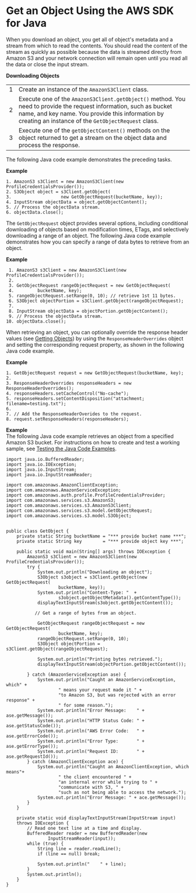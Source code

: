 # Get an Object Using the AWS SDK for Java<a name="RetrievingObjectUsingJava"></a>

When you download an object, you get all of object's metadata and a stream from which to read the contents\. You should read the content of the stream as quickly as possible because the data is streamed directly from Amazon S3 and your network connection will remain open until you read all the data or close the input stream\.


**Downloading Objects**  

|  |  | 
| --- |--- |
| 1 | Create an instance of the `AmazonS3Client` class\.  | 
| 2 | Execute one of the `AmazonS3Client.getObject()` method\. You need to provide the request information, such as bucket name, and key name\. You provide this information by creating an instance of the `GetObjectRequest` class\.  | 
| 3 | Execute one of the `getObjectContent()` methods on the object returned to get a stream on the object data and process the response\.  | 

The following Java code example demonstrates the preceding tasks\.

**Example**  

```
1. AmazonS3 s3Client = new AmazonS3Client(new ProfileCredentialsProvider());        
2. S3Object object = s3Client.getObject(
3.                   new GetObjectRequest(bucketName, key));
4. InputStream objectData = object.getObjectContent();
5. // Process the objectData stream.
6. objectData.close();
```

The `GetObjectRequest` object provides several options, including conditional downloading of objects based on modification times, ETags, and selectively downloading a range of an object\. The following Java code example demonstrates how you can specify a range of data bytes to retrieve from an object\.

**Example**  

```
 1. AmazonS3 s3Client = new AmazonS3Client(new ProfileCredentialsProvider());        
 2. 
 3. GetObjectRequest rangeObjectRequest = new GetObjectRequest(
 4. 		bucketName, key);
 5. rangeObjectRequest.setRange(0, 10); // retrieve 1st 11 bytes.
 6. S3Object objectPortion = s3Client.getObject(rangeObjectRequest);
 7. 
 8. InputStream objectData = objectPortion.getObjectContent();
 9. // Process the objectData stream.
10. objectData.close();
```

When retrieving an object, you can optionally override the response header values \(see [Getting Objects](GettingObjectsUsingAPIs.md)\) by using the `ResponseHeaderOverrides` object and setting the corresponding request property, as shown in the following Java code example\.

**Example**  

```
1. GetObjectRequest request = new GetObjectRequest(bucketName, key);
2.             
3. ResponseHeaderOverrides responseHeaders = new ResponseHeaderOverrides();
4. responseHeaders.setCacheControl("No-cache");
5. responseHeaders.setContentDisposition("attachment; filename=testing.txt");
6. 
7. // Add the ResponseHeaderOverides to the request.
8. request.setResponseHeaders(responseHeaders);
```

**Example**  
The following Java code example retrieves an object from a specified Amazon S3 bucket\. For instructions on how to create and test a working sample, see [Testing the Java Code Examples](UsingTheMPDotJavaAPI.md#TestingJavaSamples)\.  

```
import java.io.BufferedReader;
import java.io.IOException;
import java.io.InputStream;
import java.io.InputStreamReader;

import com.amazonaws.AmazonClientException;
import com.amazonaws.AmazonServiceException;
import com.amazonaws.auth.profile.ProfileCredentialsProvider;
import com.amazonaws.services.s3.AmazonS3;
import com.amazonaws.services.s3.AmazonS3Client;
import com.amazonaws.services.s3.model.GetObjectRequest;
import com.amazonaws.services.s3.model.S3Object;


public class GetObject {
	private static String bucketName = "*** provide bucket name ***"; 
	private static String key        = "*** provide object key ***";      
	
	public static void main(String[] args) throws IOException {
        AmazonS3 s3Client = new AmazonS3Client(new ProfileCredentialsProvider());
        try {
            System.out.println("Downloading an object");
            S3Object s3object = s3Client.getObject(new GetObjectRequest(
            		bucketName, key));
            System.out.println("Content-Type: "  + 
            		s3object.getObjectMetadata().getContentType());
            displayTextInputStream(s3object.getObjectContent());
            
           // Get a range of bytes from an object.
            
            GetObjectRequest rangeObjectRequest = new GetObjectRequest(
            		bucketName, key);
            rangeObjectRequest.setRange(0, 10);
            S3Object objectPortion = s3Client.getObject(rangeObjectRequest);
            
            System.out.println("Printing bytes retrieved.");
            displayTextInputStream(objectPortion.getObjectContent());
            
        } catch (AmazonServiceException ase) {
            System.out.println("Caught an AmazonServiceException, which" +
            		" means your request made it " +
                    "to Amazon S3, but was rejected with an error response" +
                    " for some reason.");
            System.out.println("Error Message:    " + ase.getMessage());
            System.out.println("HTTP Status Code: " + ase.getStatusCode());
            System.out.println("AWS Error Code:   " + ase.getErrorCode());
            System.out.println("Error Type:       " + ase.getErrorType());
            System.out.println("Request ID:       " + ase.getRequestId());
        } catch (AmazonClientException ace) {
            System.out.println("Caught an AmazonClientException, which means"+
            		" the client encountered " +
                    "an internal error while trying to " +
                    "communicate with S3, " +
                    "such as not being able to access the network.");
            System.out.println("Error Message: " + ace.getMessage());
        }
    }

    private static void displayTextInputStream(InputStream input)
    throws IOException {
    	// Read one text line at a time and display.
        BufferedReader reader = new BufferedReader(new 
        		InputStreamReader(input));
        while (true) {
            String line = reader.readLine();
            if (line == null) break;

            System.out.println("    " + line);
        }
        System.out.println();
    }
}
```